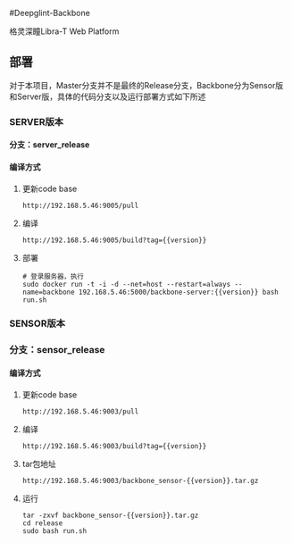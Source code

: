 #Deepglint-Backbone

格灵深瞳Libra-T Web Platform

## 部署

对于本项目，Master分支并不是最终的Release分支，Backbone分为Sensor版和Server版，具体的代码分支以及运行部署方式如下所述

### SERVER版本

#### 分支：server_release

#### 编译方式

1. 更新code base 
	
	```
	http://192.168.5.46:9005/pull
	```
2. 编译 
	
	```
	http://192.168.5.46:9005/build?tag={{version}}
	```
	
3. 部署
	
	```
	# 登录服务器，执行
	sudo docker run -t -i -d --net=host --restart=always --name=backbone 192.168.5.46:5000/backbone-server:{{version}} bash run.sh
	```

### SENSOR版本

### 分支：sensor_release

#### 编译方式

1. 更新code base 
	
	```
	http://192.168.5.46:9003/pull
	```
2. 编译 
	
	```
	http://192.168.5.46:9003/build?tag={{version}}
	```
	
3. tar包地址

	```
	http://192.168.5.46:9003/backbone_sensor-{{version}}.tar.gz
	```
	
4. 运行
	
	```
	tar -zxvf backbone_sensor-{{version}}.tar.gz
	cd release
	sudo bash run.sh
	```
	

